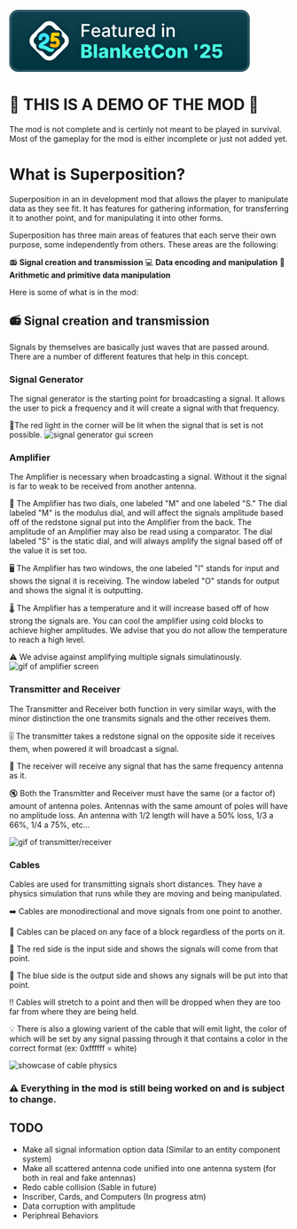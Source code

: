 ![Featured in BlanketCon '25](https://raw.githubusercontent.com/worldwidepixel/badges/642d312b71811b9d2696b562f735b07288844c71/bc25/featured_in/cozy.svg)
# 🚧 THIS IS A DEMO OF THE MOD 🚧
The mod is not complete and is certinly not meant to be played in survival. Most of the gameplay for the mod is either incomplete or just not added yet.

# What is Superposition?
Superposition in an in development mod that allows the player to manipulate data as they see fit. It has features for gathering information, for transferring it to another point, and for manipulating it into other forms.

Superposition has three main areas of features that each serve their own purpose, some independently from others.
These areas are the following:

📻 **Signal creation and transmission**
💻 **Data encoding and manipulation**
🔢  **Arithmetic and primitive data manipulation**

Here is some of what is in the mod:

## 📻 **Signal creation and transmission**
Signals by themselves are basically just waves that are passed around. There are a number of different features that help in this concept.

### Signal Generator
The signal generator is the starting point for broadcasting a signal. It allows the user to pick a frequency and it will create a signal with that frequency.

🚨The red light in the corner will be lit when the signal that is set is not possible.
![signal generator gui screen](https://file.garden/ZWUae22eyH6XVW5v/signal_generator.png)

### Amplifier
The Amplifier is necessary when broadcasting a signal. Without it the signal is far to weak to be received from another antenna.

🛞 The Amplifier has two dials, one labeled "M" and one labeled "S." The dial labeled "M" is the modulus dial, and will affect the signals amplitude based off of the redstone signal put into the Amplifier from the back. The amplitude of an Amplifier may also be read using a comparator. The dial labeled "S" is the static dial, and will always amplify the signal based off of the value it is set too.

🖥️  The Amplifier has two windows, the one labeled "I" stands for input and shows the signal it is receiving. The window labeled "O" stands for output and shows the signal it is outputting. 

🌡️  The Amplifier has a temperature and it will increase based off of how strong the signals are. You can cool the amplifier using cold blocks to achieve higher amplitudes. We advise that you do not allow the temperature to reach a high level.

⚠️  We advise against amplifying multiple signals simulatinously.
![gif of amplifier screen](https://file.garden/ZWUae22eyH6XVW5v/amplifier_gif.gif)

### Transmitter and Receiver
The Transmitter and Receiver both function in very similar ways, with the minor distinction the one transmits signals and the other receives them.

🎚️ The transmitter takes a redstone signal on the opposite side it receives them, when powered it will broadcast a signal.

📡 The receiver will receive any signal that has the same frequency antenna as it.

🔇 Both the Transmitter and Receiver must have the same (or a factor of) amount of antenna poles. Antennas with the same amount of poles will have no amplitude loss. An antenna with 1/2 length will have a 50% loss, 1/3 a 66%, 1/4  a 75%, etc...

![gif of transmitter/receiver](https://file.garden/ZWUae22eyH6XVW5v/transmitter_gif.gif)

### Cables
Cables are used for transmitting signals short distances. They have a physics simulation that runs while they are moving and being manipulated.

➡️ Cables are monodirectional and move signals from one point to another.

🔁 Cables can be placed on any face of a block regardless of the ports on it.

🔴 The red side is the input side and shows the signals will come from that point.

🔵 The blue side is the output side and shows any signals will be put into that point.

‼️ Cables will stretch to a point and then will be dropped when they are too far from where they are being held.

💡 There is also a glowing varient of the cable that will emit light, the color of which will be set by any signal passing through it that contains a color in the correct format (ex: 0xffffff = white)

![showcase of cable physics](https://file.garden/ZWUae22eyH6XVW5v/cable_gif.gif)

### ⚠️ Everything in the mod is still being worked on and is subject to change.


## TODO
- Make all signal information option data (Similar to an entity component system)
- Make all scattered antenna code unified into one antenna system (for both in real and fake antennas)
- Redo cable collision (Sable in future)
- Inscriber, Cards, and Computers (In progress atm)
- Data corruption with amplitude
- Periphreal Behaviors